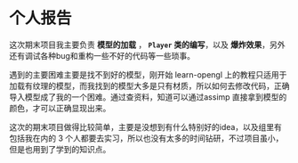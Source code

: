 # 个人报告

这次期末项目我主要负责 **模型的加载** ， **`Player` 类的编写**，以及 **爆炸效果**，另外还有调试各种bug和重构一些不好的代码等一些琐事。

遇到的主要困难主要是找不到好的模型，刚开始 learn-opengl 上的教程只适用于加载有纹理的模型，而我找到的模型大多是只有材质，所以如何去修改代码，正确导入模型成了我的一个困难。通过查资料，知道可以通过assimp 直接拿到模型的颜色，才可以正确显现出来。

这次的期末项目做得比较简单，主要是没想到有什么特别好的idea，以及组里有包括我在内的 3 个人都要去实习，所以也没有太多的时间钻研，不过项目虽小，但是也用到了学到的知识点。

